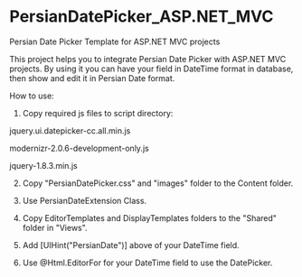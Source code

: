 PersianDatePicker_ASP.NET_MVC
=============================

Persian Date Picker Template for ASP.NET MVC projects

This project helps you to integrate Persian Date Picker with ASP.NET MVC projects. By using it you can 
have your field in DateTime format in database, then show and edit it in Persian Date format. 

How to use:

1. Copy required js files to script directory:

jquery.ui.datepicker-cc.all.min.js 

modernizr-2.0.6-development-only.js

jquery-1.8.3.min.js

2. Copy "PersianDatePicker.css" and "images" folder to the Content folder.

3. Use PersianDateExtension Class.

3. Copy EditorTemplates and DisplayTemplates folders to the "Shared" folder in "Views".

4. Add [UIHint("PersianDate")] above of your DateTime field.

5. Use @Html.EditorFor for your DateTime field to use the DatePicker.
